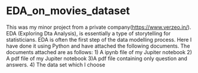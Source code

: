 # EDA_on_movies_dataset
This was my minor project from a private company(https://www.verzeo.in/). EDA (Exploring Dta Analysis), is essentially a type of storytelling for statisticians. EDA is often the first step of the data modelling process. Here I have done it using Python and have attached the following documents. The documents attached are as follows: 1) A ipynb file of my Jupiter notebook  2) A pdf file of my Jupiter notebook 3)A pdf file containing only question and answers. 4) The data set which I choose
